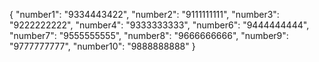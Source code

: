 {
  "number1": "9334443422",
  "number2": "9111111111",
  "number3": "9222222222",
  "number4": "9333333333",
  "number6": "9444444444",
  "number7": "9555555555",
  "number8": "9666666666",
  "number9": "9777777777",
  "number10": "9888888888"
}
